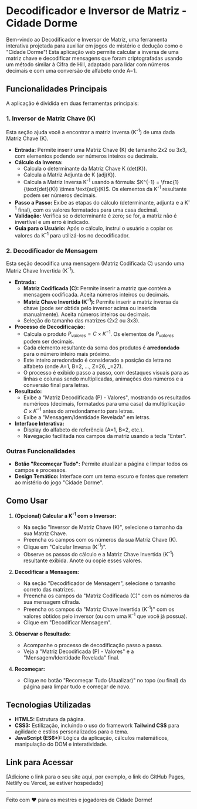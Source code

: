 # Decodificador e Inversor de Matriz - Cidade Dorme

Bem-vindo ao Decodificador e Inversor de Matriz, uma ferramenta interativa projetada para auxiliar em jogos de mistério e dedução como o "Cidade Dorme"! Esta aplicação web permite calcular a inversa de uma matriz chave e decodificar mensagens que foram criptografadas usando um método similar à Cifra de Hill, adaptado para lidar com números decimais e com uma conversão de alfabeto onde A=1.

## Funcionalidades Principais

A aplicação é dividida em duas ferramentas principais:

### 1. Inversor de Matriz Chave (K)
Esta seção ajuda você a encontrar a matriz inversa (K<sup>-1</sup>) de uma dada Matriz Chave (K).
* **Entrada:** Permite inserir uma Matriz Chave (K) de tamanho 2x2 ou 3x3, com elementos podendo ser números inteiros ou decimais.
* **Cálculo da Inversa:**
    * Calcula o determinante da Matriz Chave K (det(K)).
    * Calcula a Matriz Adjunta de K (adj(K)).
    * Calcula a Matriz Inversa K<sup>-1</sup> usando a fórmula: $K^{-1} = \frac{1}{\text{det}(K)} \times \text{adj}(K)$. Os elementos da K<sup>-1</sup> resultante podem ser números decimais.
* **Passo a Passo:** Exibe as etapas do cálculo (determinante, adjunta e a K<sup>-1</sup> final), com os valores formatados para uma casa decimal.
* **Validação:** Verifica se o determinante é zero; se for, a matriz não é invertível e um erro é indicado.
* **Guia para o Usuário:** Após o cálculo, instrui o usuário a copiar os valores da K<sup>-1</sup> para utilizá-los no decodificador.

### 2. Decodificador de Mensagem
Esta seção decodifica uma mensagem (Matriz Codificada C) usando uma Matriz Chave Invertida (K<sup>-1</sup>).
* **Entrada:**
    * **Matriz Codificada (C):** Permite inserir a matriz que contém a mensagem codificada. Aceita números inteiros ou decimais.
    * **Matriz Chave Invertida (K<sup>-1</sup>):** Permite inserir a matriz inversa da chave (pode ser obtida pelo inversor acima ou inserida manualmente). Aceita números inteiros ou decimais.
    * Seleção do tamanho das matrizes (2x2 ou 3x3).
* **Processo de Decodificação:**
    * Calcula o produto $P_{valores} = C \times K^{-1}$. Os elementos de $P_{valores}$ podem ser decimais.
    * Cada elemento resultante da soma dos produtos é **arredondado** para o número inteiro mais próximo.
    * Este inteiro arredondado é considerado a posição da letra no alfabeto (onde A=1, B=2, ..., Z=26, \_=27).
    * O processo é exibido passo a passo, com destaques visuais para as linhas e colunas sendo multiplicadas, animações dos números e a conversão final para letras.
* **Resultado:**
    * Exibe a "Matriz Decodificada (P) - Valores", mostrando os resultados numéricos (decimais, formatados para uma casa) da multiplicação $C \times K^{-1}$ antes do arredondamento para letras.
    * Exibe a "Mensagem/Identidade Revelada" em letras.
* **Interface Interativa:**
    * Display do alfabeto de referência (A=1, B=2, etc.).
    * Navegação facilitada nos campos da matriz usando a tecla "Enter".

### Outras Funcionalidades
* **Botão "Recomeçar Tudo":** Permite atualizar a página e limpar todos os campos e processos.
* **Design Temático:** Interface com um tema escuro e fontes que remetem ao mistério do jogo "Cidade Dorme".

## Como Usar

1.  **(Opcional) Calcular a K<sup>-1</sup> com o Inversor:**
    * Na seção "Inversor de Matriz Chave (K)", selecione o tamanho da sua Matriz Chave.
    * Preencha os campos com os números da sua Matriz Chave (K).
    * Clique em "Calcular Inversa (K<sup>-1</sup>)".
    * Observe os passos do cálculo e a Matriz Chave Invertida (K<sup>-1</sup>) resultante exibida. Anote ou copie esses valores.

2.  **Decodificar a Mensagem:**
    * Na seção "Decodificador de Mensagem", selecione o tamanho correto das matrizes.
    * Preencha os campos da "Matriz Codificada (C)" com os números da sua mensagem cifrada.
    * Preencha os campos da "Matriz Chave Invertida (K<sup>-1</sup>)" com os valores obtidos pelo inversor (ou com uma K<sup>-1</sup> que você já possua).
    * Clique em "Decodificar Mensagem".

3.  **Observar o Resultado:**
    * Acompanhe o processo de decodificação passo a passo.
    * Veja a "Matriz Decodificada (P) - Valores" e a "Mensagem/Identidade Revelada" final.

4.  **Recomeçar:**
    * Clique no botão "Recomeçar Tudo (Atualizar)" no topo (ou final) da página para limpar tudo e começar de novo.

## Tecnologias Utilizadas

* **HTML5:** Estrutura da página.
* **CSS3:** Estilização, incluindo o uso do framework **Tailwind CSS** para agilidade e estilos personalizados para o tema.
* **JavaScript (ES6+):** Lógica da aplicação, cálculos matemáticos, manipulação do DOM e interatividade.

## Link para Acessar

[Adicione o link para o seu site aqui, por exemplo, o link do GitHub Pages, Netlify ou Vercel, se estiver hospedado]

---

Feito com ❤️ para os mestres e jogadores de Cidade Dorme!
